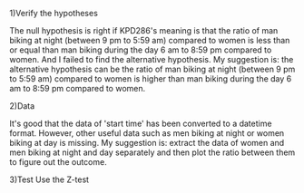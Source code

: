 1)Verify the hypotheses

  The null hypothesis is right if KPD286's meaning is that the ratio of man biking at night (between 9 pm to 5:59 am) compared to women is less than or equal than man biking during the day 6 am to 8:59 pm compared to women. And I failed to find the alternative hypothesis. 
  My suggestion is: the alternative hypothesis can be the ratio of man biking at night (between 9 pm to 5:59 am) compared to women is higher than man biking during the day 6 am to 8:59 pm compared to women.
  
2)Data

  It's good that the data of 'start time' has been converted to a datetime format. However, other useful data such as men biking at night or women biking at day is missing.
  My suggestion is: extract the data of women and men biking at night and day separately and then plot the ratio between them to figure out the outcome.
  
3)Test
  Use the Z-test

